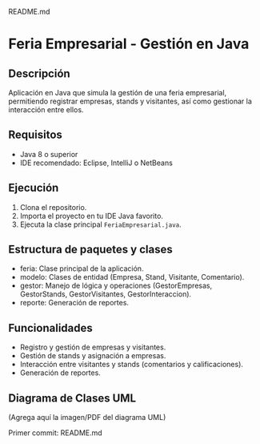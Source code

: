 README.md

# Feria Empresarial - Gestión en Java

## Descripción
Aplicación en Java que simula la gestión de una feria empresarial, permitiendo registrar empresas, stands y visitantes, así como gestionar la interacción entre ellos.

## Requisitos
- Java 8 o superior
- IDE recomendado: Eclipse, IntelliJ o NetBeans

## Ejecución
1. Clona el repositorio.
2. Importa el proyecto en tu IDE Java favorito.
3. Ejecuta la clase principal `FeriaEmpresarial.java`.

## Estructura de paquetes y clases
- feria: Clase principal de la aplicación.
- modelo: Clases de entidad (Empresa, Stand, Visitante, Comentario).
- gestor: Manejo de lógica y operaciones (GestorEmpresas, GestorStands, GestorVisitantes, GestorInteraccion).
- reporte: Generación de reportes.

## Funcionalidades
- Registro y gestión de empresas y visitantes.
- Gestión de stands y asignación a empresas.
- Interacción entre visitantes y stands (comentarios y calificaciones).
- Generación de reportes.

## Diagrama de Clases UML
(Agrega aquí la imagen/PDF del diagrama UML)

Primer commit: README.md
